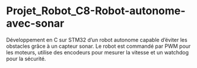# Projet_Robot_C8-Robot-autonome-avec-sonar
Développement en C sur STM32 d’un robot autonome capable d’éviter les obstacles grâce à un capteur sonar. Le robot est commandé par PWM pour les moteurs, utilise des encodeurs pour mesurer la vitesse et un watchdog pour la sécurité.

